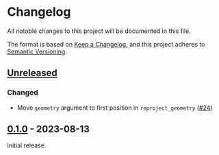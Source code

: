 # Changelog

All notable changes to this project will be documented in this file.

The format is based on [Keep a Changelog](https://keepachangelog.com/en/1.0.0/), and this project adheres to [Semantic Versioning](https://semver.org/spec/v2.0.0.html).

## [Unreleased]

### Changed

- Move `geometry` argument to first position in `reproject_geometry` ([#24](https://github.com/pjhartzell/raster-footprint/pull/24))

## [0.1.0] - 2023-08-13

Initial release.

[unreleased]: https://github.com/pjhartzell/raster-footprint/compare/v0.1.0...HEAD
[0.1.0]: https://github.com/pjhartzell/raster-footprint/releases/tag/v0.1.0
